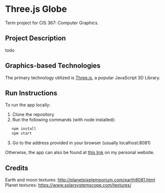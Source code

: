 # Three.js Globe
Term project for CIS 367: Computer Graphics.

## Project Description

todo

## Graphics-based Technologies

The primary technology utilized is [Three.js](https://threejs.org/), a popular JavaScript 3D Library.

## Run Instructions

To run the app locally:
1. Clone the repository
2. Run the following commands (with node installed):
```bash
   npm install
   npm start
```
3. Go to the address provided in your browser (usually localhost:8081)

Otherwise, the app can also be found at [this link](https://cis.gvsu.edu/~aganovia/cis367/project/) on my personal website.

## Credits

Earth and moon textures: http://planetpixelemporium.com/earth8081.html 
Planet textures: https://www.solarsystemscope.com/textures/
